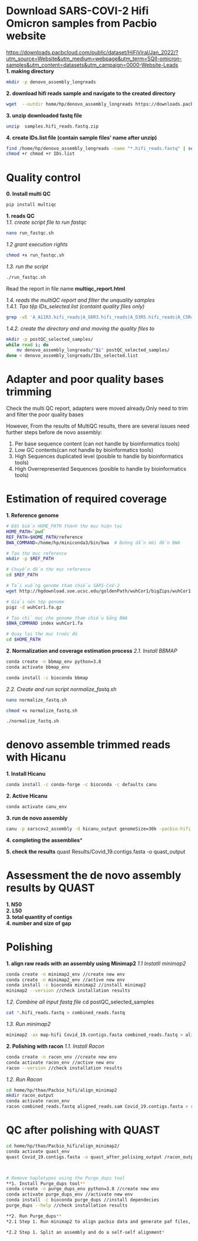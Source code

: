 # Download SARS-COVI-2 Hifi Omicron samples from Pacbio website
https://downloads.pacbcloud.com/public/dataset/HiFiViral/Jan_2022/?utm_source=Website&utm_medium=webpage&utm_term=SQII-omicron-samples&utm_content=datasets&utm_campaign=0000-Website-Leads    
**1. making directory**
```bash
mkdir -p denovo_assembly_longreads
```
**2. download hifi reads sample and navigate to the created directory**
```bash
wget  --outdir home/hp/denovo_assembly_longreads https://downloads.pacbcloud.com/public/dataset/HiFiViral/Jan_2022/samples.hifi_reads.fastq.zip  
```
**3. unzip downloaded fastq file**
```bash
unzip  samples.hifi_reads.fastq.zip
```
**4. create IDs.list file (contain sample files' name after unzip)**
```bash
find /home/hp/denovo_assembly_longreads -name "*.hifi_reads.fastq" | sed 's|.*/||' > /home/hp/denovo_assembly_longreads/IDs.list
chmod +r chmod +r IDs.list
```

# Quality control
**0. Install multi QC**
```bash
pip install multiqc
```

**1. reads QC**   
*1.1. create script file to run fastqc*
```bash
nano run_fastqc.sh
```
*1.2 grant execution rights*    
```bash
chmod +x run_fastqc.sh
```
*1.3. run the script*
```bash
./run_fastqc.sh
```
Read the report in file name **multiqc_report.html**    

*1.4. reads the multiQC report and filter the unquality samples*    
*1.4.1. Tạo tệp IDs_selected.list (containt quality files only)*   
```bash
grep -vE 'A_A11R3.hifi_reads|A_G6R3.hifi_reads|A_D3R5.hifi_reads|A_C5R4.hifi_reads|A_B6R3.hifi_reads|C_G6R3.hifi_reads' denovo_assembly_longreads/IDs.list > denovo_assembly_longreads/Ids_selected.list
```

*1.4.2. create the directory and and moving the quality files to*
```bash
mkdir -p postQC_selected_samples/
while read i; do
    mv denovo_assembly_longreads/"$i" postQC_selected_samples/
done < denovo_assembly_longreads/IDs_selected.list
```

# Adapter and poor quality bases trimming
Check the multi QC report, adapters were moved already.Only need to trim and filter the poor quality bases

However, From the results of MultiQC results, there are several issues need further steps before de novo assembly:
1. Per base sequence content (can not handle by bioinformatics tools)
2. Low GC contents(can not handle by bioinformatics tools)
3. High Sequences duplicated level (posible to handle by bioinformatics tools)
4. High Overrepresented Sequences (posible to handle by bioinformatics tools)

# Estimation of required coverage
**1. Reference genome**    
```bash
# Đặt biến HOME_PATH thành thư mục hiện tại
HOME_PATH=`pwd`
REF_PATH=$HOME_PATH/reference
BWA_COMMAND=/home/hp/miniconda3/bin/bwa  # Đường dẫn mới đến BWA

# Tạo thư mục reference
mkdir -p $REF_PATH

# Chuyển đến thư mục reference
cd $REF_PATH

# Tải xuống genome tham chiếu SARS-CoV-2
wget http://hgdownload.soe.ucsc.edu/goldenPath/wuhCor1/bigZips/wuhCor1.fa.gz

# Giải nén tệp genome
pigz -d wuhCor1.fa.gz

# Tạo chỉ mục cho genome tham chiếu bằng BWA
$BWA_COMMAND index wuhCor1.fa

# Quay lại thư mục trước đó
cd $HOME_PATH
```
**2. Normalization and coverage estimation process**
*2.1. Install BBMAP*
```bash
conda create -n bbmap_env python=3.8
conda activate bbmap_env
```

```bash
conda install -c bioconda bbmap
```


*2.2. Create and run script normalize_fastq.sh*
```bash
nano normalize_fastq.sh
```
```bash
chmod +x normalize_fastq.sh
```
```bash
./normalize_fastq.sh
```

# denovo assemble trimmed reads with Hicanu
**1. Install Hicanu**
```bash
conda install -c conda-forge -c bioconda -c defaults canu
```
**2. Active Hicanu**
```bash
conda activate canu_env
```

**3. run de novo assembly**
```bash
canu -p sarscov2_assembly -d hicanu_output genomeSize=30k -pacbio-hifi bbnorm_test/*reads_norm.fastq.gz maxThreads=8 maxMemory=16G minInputCoverage=1
````

**4. completing the assemblies***

**5. check the results**
quast Results/Covid_19.contigs.fasta -o quast_output
# Assessment the de novo assembly results by QUAST
**1. N50**    
**2. L50**    
**3. total quantity of contigs**    
**4. number and size of gap**    

# Polishing
**1. align raw reads with an assembly using Minimap2**
*1.1 Instatll minimap2*
```bash
conda create -n minimap2_env //create new env
conda create -n minimap2_env //active new env
conda install -c bioconda minimap2 //install minimap2
minimap2 --version //check installation results
```

*1.2. Combine all input fastq file*
cd postQC_selected_samples
```bash
cat *.hifi_reads.fastq > combined_reads.fastq
```

*1.3. Run minimap2*
```bash
minimap2 -ax map-hifi Covid_19.contigs.fasta combined_reads.fastq > aligned_reads.sam
```

**2. Polishing with racon**
*1.1. Install Racon*
```bash
conda create -n racon_env //create new env
conda activate racon_env //active new env
racon --version //check installation results
```

*1.2. Run Racon*
```bash
cd home/hp/thao/Pacbio_hifi/align_minimap2
mkdir racon_output
conda activate racon_env 
racon combined_reads.fastq aligned_reads.sam Covid_19.contigs.fasta > racon_output/Covid_19.contigs.polished.fasta
```

# QC after polishing with QUAST
```bash
cd home/hp/thao/Pacbio_hifi/align_minimap2/
conda activate quast_env
quast Covid_19.contigs.fasta -o quast_after_polising_output /racon_output Covid_19.contigs.polished.fasta -o quast_output



# Remove haplotypes using the Purge_dups tool
**1. Install Purge_dups tool**
conda create -n purge_dups_env python=3.8 //create new env
conda activate purge_dups_env //activate new env
conda install -c bioconda purge_dups //install dependecies
purge_dups --help //check installation results

**2. Run Purge_dups**
*2.1 Step 1. Run minimap2 to align pacbio data and generate paf files, then calculate read depth histogram and base-level read depth*

*2.2 Step 1. Split an assembly and do a self-self alignment*




